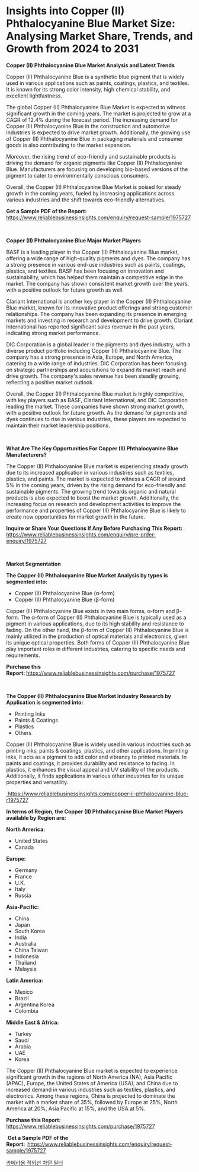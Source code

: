 <p><h1>Insights into Copper (II) Phthalocyanine Blue Market Size: Analysing Market Share, Trends, and Growth from 2024 to 2031</h1></p><p><strong>Copper (II) Phthalocyanine Blue Market Analysis and Latest Trends</strong></p>
<p><p>Copper (II) Phthalocyanine Blue is a synthetic blue pigment that is widely used in various applications such as paints, coatings, plastics, and textiles. It is known for its strong color intensity, high chemical stability, and excellent lightfastness.</p><p>The global Copper (II) Phthalocyanine Blue Market is expected to witness significant growth in the coming years. The market is projected to grow at a CAGR of 12.4% during the forecast period. The increasing demand for Copper (II) Phthalocyanine Blue in the construction and automotive industries is expected to drive market growth. Additionally, the growing use of Copper (II) Phthalocyanine Blue in packaging materials and consumer goods is also contributing to the market expansion.</p><p>Moreover, the rising trend of eco-friendly and sustainable products is driving the demand for organic pigments like Copper (II) Phthalocyanine Blue. Manufacturers are focusing on developing bio-based versions of the pigment to cater to environmentally conscious consumers.</p><p>Overall, the Copper (II) Phthalocyanine Blue Market is poised for steady growth in the coming years, fueled by increasing applications across various industries and the shift towards eco-friendly alternatives.</p></p>
<p><strong>Get a Sample PDF of the Report:&nbsp;</strong> <a href="https://www.reliablebusinessinsights.com/enquiry/request-sample/1975727">https://www.reliablebusinessinsights.com/enquiry/request-sample/1975727</a></p>
<p>&nbsp;</p>
<p><strong>Copper (II) Phthalocyanine Blue Major Market Players</strong></p>
<p><p>BASF is a leading player in the Copper (II) Phthalocyanine Blue market, offering a wide range of high-quality pigments and dyes. The company has a strong presence in various end-use industries such as paints, coatings, plastics, and textiles. BASF has been focusing on innovation and sustainability, which has helped them maintain a competitive edge in the market. The company has shown consistent market growth over the years, with a positive outlook for future growth as well.</p><p>Clariant International is another key player in the Copper (II) Phthalocyanine Blue market, known for its innovative product offerings and strong customer relationships. The company has been expanding its presence in emerging markets and investing in research and development to drive growth. Clariant International has reported significant sales revenue in the past years, indicating strong market performance.</p><p>DIC Corporation is a global leader in the pigments and dyes industry, with a diverse product portfolio including Copper (II) Phthalocyanine Blue. The company has a strong presence in Asia, Europe, and North America, catering to a wide range of industries. DIC Corporation has been focusing on strategic partnerships and acquisitions to expand its market reach and drive growth. The company's sales revenue has been steadily growing, reflecting a positive market outlook.</p><p>Overall, the Copper (II) Phthalocyanine Blue market is highly competitive, with key players such as BASF, Clariant International, and DIC Corporation leading the market. These companies have shown strong market growth, with a positive outlook for future growth. As the demand for pigments and dyes continues to rise in various industries, these players are expected to maintain their market leadership positions.</p></p>
<p>&nbsp;</p>
<p><strong>What Are The Key Opportunities For Copper (II) Phthalocyanine Blue Manufacturers?</strong></p>
<p><p>The Copper (II) Phthalocyanine Blue market is experiencing steady growth due to its increased application in various industries such as textiles, plastics, and paints. The market is expected to witness a CAGR of around 5% in the coming years, driven by the rising demand for eco-friendly and sustainable pigments. The growing trend towards organic and natural products is also expected to boost the market growth. Additionally, the increasing focus on research and development activities to improve the performance and properties of Copper (II) Phthalocyanine Blue is likely to create new opportunities for market growth in the future.</p></p>
<p><strong>Inquire or Share Your Questions If Any Before Purchasing This Report:</strong> <a href="https://www.reliablebusinessinsights.com/enquiry/pre-order-enquiry/1975727">https://www.reliablebusinessinsights.com/enquiry/pre-order-enquiry/1975727</a></p>
<p>&nbsp;</p>
<p><strong>Market Segmentation</strong></p>
<p><strong>The Copper (II) Phthalocyanine Blue Market Analysis by types is segmented into:</strong></p>
<p><ul><li>Copper (II) Phthalocyanine Blue (α-form)</li><li>Copper (II) Phthalocyanine Blue (β-form)</li></ul></p>
<p><p>Copper (II) Phthalocyanine Blue exists in two main forms, α-form and β-form. The α-form of Copper (II) Phthalocyanine Blue is typically used as a pigment in various applications, due to its high stability and resistance to fading. On the other hand, the β-form of Copper (II) Phthalocyanine Blue is mainly utilized in the production of optical materials and electronics, given its unique optical properties. Both forms of Copper (II) Phthalocyanine Blue play important roles in different industries, catering to specific needs and requirements.</p></p>
<p><strong>Purchase this Report:&nbsp;</strong><a href="https://www.reliablebusinessinsights.com/purchase/1975727">https://www.reliablebusinessinsights.com/purchase/1975727</a></p>
<p>&nbsp;</p>
<p><strong>The Copper (II) Phthalocyanine Blue Market Industry Research by Application is segmented into:</strong></p>
<p><ul><li>Printing Inks</li><li>Paints & Coatings</li><li>Plastics</li><li>Others</li></ul></p>
<p><p>Copper (II) Phthalocyanine Blue is widely used in various industries such as printing inks, paints & coatings, plastics, and other applications. In printing inks, it acts as a pigment to add color and vibrancy to printed materials. In paints and coatings, it provides durability and resistance to fading. In plastics, it enhances the visual appeal and UV stability of the products. Additionally, it finds applications in various other industries for its unique properties and versatility.</p></p>
<p><a href="https://www.reliablebusinessinsights.com/copper-ii-phthalocyanine-blue-r1975727">&nbsp;https://www.reliablebusinessinsights.com/copper-ii-phthalocyanine-blue-r1975727</a></p>
<p><strong>In terms of Region, the Copper (II) Phthalocyanine Blue Market Players available by Region are:</strong></p>
<p>
    <p> <strong> North America: </strong>
        <ul>
            <li>United States</li>
            <li>Canada</li>
        </ul>
        </p> 
    <p> <strong> Europe: </strong>
        <ul>
            <li>Germany</li>
            <li>France</li>
            <li>U.K.</li>
            <li>Italy</li>
            <li>Russia</li>
        </ul>
        </p> 
    <p> <strong> Asia-Pacific: </strong>
        <ul>
            <li>China</li>
            <li>Japan</li>
            <li>South Korea</li>
            <li>India</li>
            <li>Australia</li>
            <li>China Taiwan</li>
            <li>Indonesia</li>
            <li>Thailand</li>
            <li>Malaysia</li>
        </ul>
        </p> 
    <p> <strong> Latin America: </strong>
        <ul>
            <li>Mexico</li>
            <li>Brazil</li>
            <li>Argentina Korea</li>
            <li>Colombia</li>
        </ul>
        </p> 
    <p> <strong> Middle East & Africa: </strong>
        <ul>
            <li>Turkey</li>
            <li>Saudi</li>
            <li>Arabia</li>
            <li>UAE</li>
            <li>Korea</li>
        </ul>
    </p>
    </p>
<p><p>The Copper (II) Phthalocyanine Blue market is expected to experience significant growth in the regions of North America (NA), Asia Pacific (APAC), Europe, the United States of America (USA), and China due to increased demand in various industries such as textiles, plastics, and electronics. Among these regions, China is projected to dominate the market with a market share of 35%, followed by Europe at 25%, North America at 20%, Asia Pacific at 15%, and the USA at 5%.</p></p>
<p><strong>Purchase this Report: </strong><a href="https://www.reliablebusinessinsights.com/purchase/1975727">https://www.reliablebusinessinsights.com/purchase/1975727</a></p>
<p>&nbsp;<strong>Get a Sample PDF of the Report:&nbsp;&nbsp;</strong><a href="https://www.reliablebusinessinsights.com/enquiry/request-sample/1975727">https://www.reliablebusinessinsights.com/enquiry/request-sample/1975727</a></p>
<p><strong></strong></p>
<p><p><a href="https://github.com/Maeennan456456/Market-Research-Report-List-2/blob/main/2101954145493.md">카메라용 적외선 차단 필터</a></p></p>